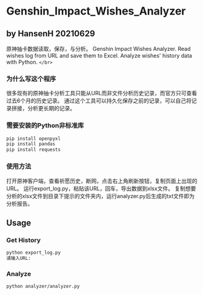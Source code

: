 # Genshin_Impact_Wishes_Analyzer

## by HansenH 20210629

原神抽卡数据读取，保存，与分析。
Genshin Impact Wishes Analyzer.
Read wishes log from URL and save them to Excel. Analyze wishes' history data with Python.
`</br>`

### 为什么写这个程序

很多现有的原神抽卡分析工具只能从URL而非文件分析历史记录，而官方只可查看过去6个月的历史记录。
通过这个工具可以持久化保存之前的记录，可以自己将记录拼接，分析更长期的记录。

### 需要安装的Python非标准库

```bash
pip install openpyxl
pip install pandas
pip install requests
```

### 使用方法

打开原神客户端，查看祈愿历史，断网，点击右上角刷新按钮，复制页面上出现的URL。
运行export_log.py，粘贴该URL，回车，导出数据到xlsx文件。
复制想要分析的xlsx文件到目录下提示的文件夹内，运行analyzer.py后生成的txt文件即为分析报告。

## Usage

### Get History

```python
python export_log.py
请输入URL:
```

### Analyze

```bash
python analyzer/analyzer.py
```

